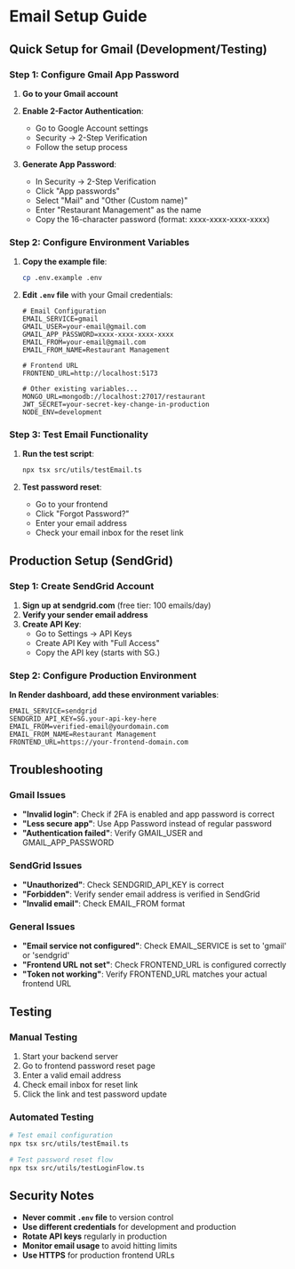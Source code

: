 # Email Setup Guide

## Quick Setup for Gmail (Development/Testing)

### Step 1: Configure Gmail App Password

1. **Go to your Gmail account**
2. **Enable 2-Factor Authentication**:
   - Go to Google Account settings
   - Security → 2-Step Verification
   - Follow the setup process

3. **Generate App Password**:
   - In Security → 2-Step Verification
   - Click "App passwords"
   - Select "Mail" and "Other (Custom name)"
   - Enter "Restaurant Management" as the name
   - Copy the 16-character password (format: xxxx-xxxx-xxxx-xxxx)

### Step 2: Configure Environment Variables

1. **Copy the example file**:
   ```bash
   cp .env.example .env
   ```

2. **Edit `.env` file** with your Gmail credentials:
   ```env
   # Email Configuration
   EMAIL_SERVICE=gmail
   GMAIL_USER=your-email@gmail.com
   GMAIL_APP_PASSWORD=xxxx-xxxx-xxxx-xxxx
   EMAIL_FROM=your-email@gmail.com
   EMAIL_FROM_NAME=Restaurant Management
   
   # Frontend URL
   FRONTEND_URL=http://localhost:5173
   
   # Other existing variables...
   MONGO_URL=mongodb://localhost:27017/restaurant
   JWT_SECRET=your-secret-key-change-in-production
   NODE_ENV=development
   ```

### Step 3: Test Email Functionality

1. **Run the test script**:
   ```bash
   npx tsx src/utils/testEmail.ts
   ```

2. **Test password reset**:
   - Go to your frontend
   - Click "Forgot Password?"
   - Enter your email address
   - Check your email inbox for the reset link

## Production Setup (SendGrid)

### Step 1: Create SendGrid Account

1. **Sign up at sendgrid.com** (free tier: 100 emails/day)
2. **Verify your sender email address**
3. **Create API Key**:
   - Go to Settings → API Keys
   - Create API Key with "Full Access"
   - Copy the API key (starts with SG.)

### Step 2: Configure Production Environment

**In Render dashboard, add these environment variables**:
```
EMAIL_SERVICE=sendgrid
SENDGRID_API_KEY=SG.your-api-key-here
EMAIL_FROM=verified-email@yourdomain.com
EMAIL_FROM_NAME=Restaurant Management
FRONTEND_URL=https://your-frontend-domain.com
```

## Troubleshooting

### Gmail Issues
- **"Invalid login"**: Check if 2FA is enabled and app password is correct
- **"Less secure app"**: Use App Password instead of regular password
- **"Authentication failed"**: Verify GMAIL_USER and GMAIL_APP_PASSWORD

### SendGrid Issues
- **"Unauthorized"**: Check SENDGRID_API_KEY is correct
- **"Forbidden"**: Verify sender email address is verified in SendGrid
- **"Invalid email"**: Check EMAIL_FROM format

### General Issues
- **"Email service not configured"**: Check EMAIL_SERVICE is set to 'gmail' or 'sendgrid'
- **"Frontend URL not set"**: Check FRONTEND_URL is configured correctly
- **"Token not working"**: Verify FRONTEND_URL matches your actual frontend URL

## Testing

### Manual Testing
1. Start your backend server
2. Go to frontend password reset page
3. Enter a valid email address
4. Check email inbox for reset link
5. Click the link and test password update

### Automated Testing
```bash
# Test email configuration
npx tsx src/utils/testEmail.ts

# Test password reset flow
npx tsx src/utils/testLoginFlow.ts
```

## Security Notes

- **Never commit `.env` file** to version control
- **Use different credentials** for development and production
- **Rotate API keys** regularly in production
- **Monitor email usage** to avoid hitting limits
- **Use HTTPS** for production frontend URLs
